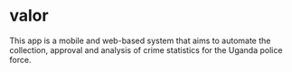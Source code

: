 # valor
This app is a mobile and web-based system that aims to automate the collection, approval and analysis of crime statistics for the Uganda police force. 
